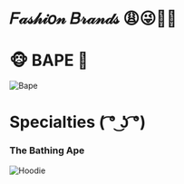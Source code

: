 # 𝐹𝒶𝓈𝒽𝒾𝑜𝓃 𝐵𝓇𝒶𝓃𝒹𝓈 😩😜👏💯


#  🐵 BAPE 🙈
![Bape](https://upload.wikimedia.org/wikipedia/en/0/03/A_Bathing_Ape_%28logo%29.png)

# Specialties ( ͡° ͜ʖ ͡°)

### The Bathing Ape  
![Hoodie](https://images-na.ssl-images-amazon.com/images/I/51IS6-PdiEL._UX679_.jpg)

### 